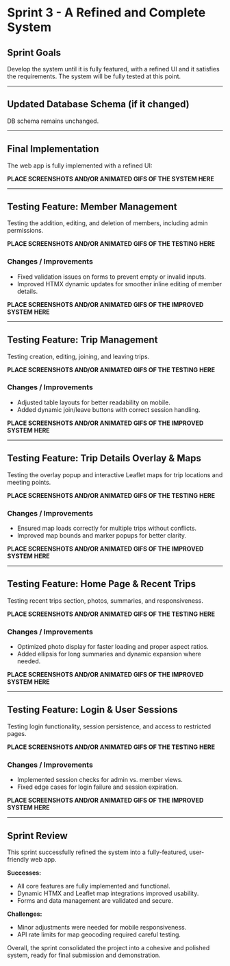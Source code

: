 # Sprint 3 - A Refined and Complete System

## Sprint Goals

Develop the system until it is fully featured, with a refined UI and it satisfies the requirements. The system will be fully tested at this point.

---

## Updated Database Schema (if it changed)

DB schema remains unchanged.

---

## Final Implementation

The web app is fully implemented with a refined UI:

**PLACE SCREENSHOTS AND/OR ANIMATED GIFS OF THE SYSTEM HERE**

---

## Testing Feature: Member Management

Testing the addition, editing, and deletion of members, including admin permissions.

**PLACE SCREENSHOTS AND/OR ANIMATED GIFS OF THE TESTING HERE**

### Changes / Improvements

- Fixed validation issues on forms to prevent empty or invalid inputs.
- Improved HTMX dynamic updates for smoother inline editing of member details.

**PLACE SCREENSHOTS AND/OR ANIMATED GIFS OF THE IMPROVED SYSTEM HERE**

---

## Testing Feature: Trip Management

Testing creation, editing, joining, and leaving trips.

**PLACE SCREENSHOTS AND/OR ANIMATED GIFS OF THE TESTING HERE**

### Changes / Improvements

- Adjusted table layouts for better readability on mobile.
- Added dynamic join/leave buttons with correct session handling.

**PLACE SCREENSHOTS AND/OR ANIMATED GIFS OF THE IMPROVED SYSTEM HERE**

---

## Testing Feature: Trip Details Overlay & Maps

Testing the overlay popup and interactive Leaflet maps for trip locations and meeting points.

**PLACE SCREENSHOTS AND/OR ANIMATED GIFS OF THE TESTING HERE**

### Changes / Improvements

- Ensured map loads correctly for multiple trips without conflicts.
- Improved map bounds and marker popups for better clarity.

**PLACE SCREENSHOTS AND/OR ANIMATED GIFS OF THE IMPROVED SYSTEM HERE**

---

## Testing Feature: Home Page & Recent Trips

Testing recent trips section, photos, summaries, and responsiveness.

**PLACE SCREENSHOTS AND/OR ANIMATED GIFS OF THE TESTING HERE**

### Changes / Improvements

- Optimized photo display for faster loading and proper aspect ratios.
- Added ellipsis for long summaries and dynamic expansion where needed.

**PLACE SCREENSHOTS AND/OR ANIMATED GIFS OF THE IMPROVED SYSTEM HERE**

---

## Testing Feature: Login & User Sessions

Testing login functionality, session persistence, and access to restricted pages.

**PLACE SCREENSHOTS AND/OR ANIMATED GIFS OF THE TESTING HERE**

### Changes / Improvements

- Implemented session checks for admin vs. member views.
- Fixed edge cases for login failure and session expiration.

**PLACE SCREENSHOTS AND/OR ANIMATED GIFS OF THE IMPROVED SYSTEM HERE**

---

## Sprint Review

This sprint successfully refined the system into a fully-featured, user-friendly web app.  

**Successes:**  
- All core features are fully implemented and functional.  
- Dynamic HTMX and Leaflet map integrations improved usability.  
- Forms and data management are validated and secure.  

**Challenges:**  
- Minor adjustments were needed for mobile responsiveness.  
- API rate limits for map geocoding required careful testing.  

Overall, the sprint consolidated the project into a cohesive and polished system, ready for final submission and demonstration.
